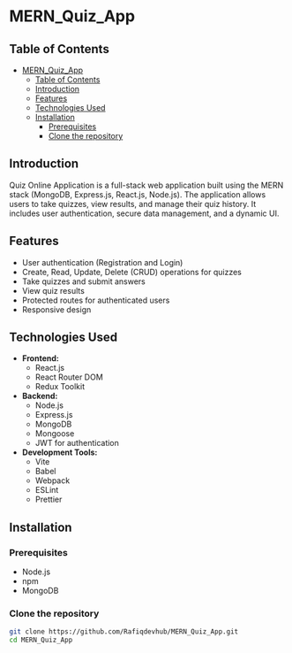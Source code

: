 # MERN_Quiz_App

## Table of Contents

- [MERN\_Quiz\_App](#mern_quiz_app)
  - [Table of Contents](#table-of-contents)
  - [Introduction](#introduction)
  - [Features](#features)
  - [Technologies Used](#technologies-used)
  - [Installation](#installation)
    - [Prerequisites](#prerequisites)
    - [Clone the repository](#clone-the-repository)

## Introduction

Quiz Online Application is a full-stack web application built using the MERN stack (MongoDB, Express.js, React.js, Node.js). The application allows users to take quizzes, view results, and manage their quiz history. It includes user authentication, secure data management, and a dynamic UI.

## Features

- User authentication (Registration and Login)
- Create, Read, Update, Delete (CRUD) operations for quizzes
- Take quizzes and submit answers
- View quiz results
- Protected routes for authenticated users
- Responsive design

## Technologies Used

- **Frontend:**
  - React.js
  - React Router DOM
  - Redux Toolkit
- **Backend:**
  - Node.js
  - Express.js
  - MongoDB
  - Mongoose
  - JWT for authentication
- **Development Tools:**
  - Vite
  - Babel
  - Webpack
  - ESLint
  - Prettier

## Installation

### Prerequisites

- Node.js
- npm
- MongoDB

### Clone the repository

```bash
git clone https://github.com/Rafiqdevhub/MERN_Quiz_App.git
cd MERN_Quiz_App
```
